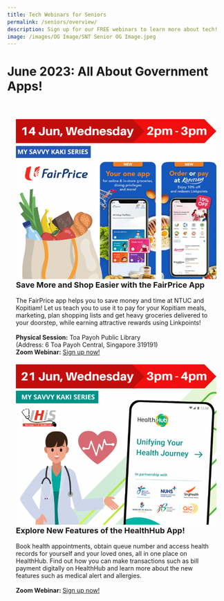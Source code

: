 ```yaml
---
title: Tech Webinars for Seniors
permalink: /seniors/overview/
description: Sign up for our FREE webinars to learn more about tech!
image: /images/OG Image/SNT Senior OG Image.jpeg
---
```

# June 2023: All About Government Apps!

<div class="row" style="padding: 20px 0px 10px 0px;">

<div class="col" style="padding: 20px 20px 0px 20px;"><img src="/images/Jun%202023/seniors_14%20jun%2023.png" alt="Save More and Shop Easier with the FairPrice App"><br>
<div class="header" style="font-size:18px"><b>Save More and Shop Easier with the FairPrice App</b></div><br>The FairPrice app helps you to save money and time at NTUC and Kopitiam! Let us teach you to use it to pay for your Kopitiam meals, marketing, plan shopping lists and get heavy groceries delivered to your doorstep, while earning attractive rewards using Linkpoints!<br><br><b>Physical Session:</b> Toa Payoh Public Library<br>(Address: 6 Toa Payoh Central, Singapore 319191)<br><b>Zoom Webinar:</b> <a href="https://go.gov.sg/fpapp" target="_blank">Sign up now!</a>
</div>

<div class="col" style="padding: 20px 20px 0px 20px;"><img src="/images/Jun%202023/seniors_%2021%20jun%2023.png" alt="Explore New Features of the HealthHub App"><br>
<div class="header" style="font-size:18px"><b>Explore New Features of the HealthHub App!</b></div><br>Book health appointments, obtain queue number and access health records for yourself and your loved ones, all in one place on HealthHub. Find out how you can make transactions such as bill payment digitally on HealthHub and learn more about the new features such as medical alert and allergies.<br><br><b>Zoom Webinar: </b> <a href="https://go.gov.sg/wa-ecommerce-may23" target="_blank">Sign up now!</a>
</div>

</div>